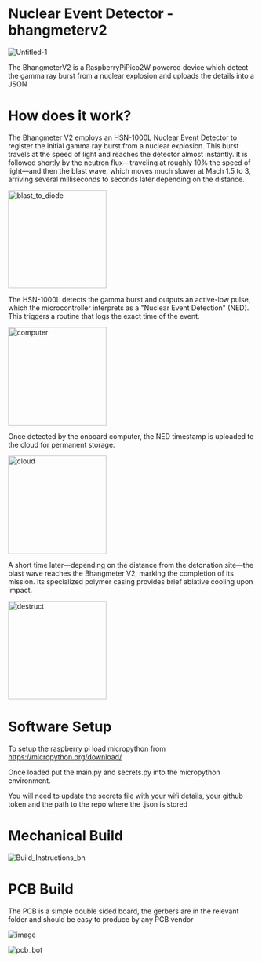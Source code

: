 # Nuclear Event Detector - bhangmeterv2

![Untitled-1](https://github.com/user-attachments/assets/c01477d0-82af-4875-ba32-bf114a4e8395)

The BhangmeterV2 is a RaspberryPiPico2W powered device which detect the gamma ray burst from a nuclear explosion and uploads the details into a JSON

# How does it work?

The Bhangmeter V2 employs an HSN-1000L Nuclear Event Detector to register the initial gamma ray burst from a nuclear explosion. This burst travels at the speed of light and reaches the detector almost instantly. It is followed shortly by the neutron flux—traveling at roughly 10% the speed of light—and then the blast wave, which moves much slower at Mach 1.5 to 3, arriving several milliseconds to seconds later depending on the distance.

<img src="https://github.com/user-attachments/assets/2bece322-5ea8-42a5-8049-cbf15bcab559" alt="blast_to_diode" height="200px">

The HSN-1000L detects the gamma burst and outputs an active-low pulse, which the microcontroller interprets as a "Nuclear Event Detection" (NED). This triggers a routine that logs the exact time of the event.

<img src="https://github.com/user-attachments/assets/aab75a1a-f552-4dfd-8801-7d6a44f75b4a" alt="computer" height="200px">

Once detected by the onboard computer, the NED timestamp is uploaded to the cloud for permanent storage.

<img src="https://github.com/user-attachments/assets/db108309-35af-473e-91ee-56fc62db3a8e" alt="cloud" height="200px">

A short time later—depending on the distance from the detonation site—the blast wave reaches the Bhangmeter V2, marking the completion of its mission. Its specialized polymer casing provides brief ablative cooling upon impact.

<img src="https://github.com/user-attachments/assets/f742e814-d996-41aa-b983-b5ae7cac90e1" alt="destruct" height="200px">

# Software Setup

To setup the raspberry pi load micropython from https://micropython.org/download/

Once loaded put the main.py and secrets.py into the micropython environment.

You will need to update the secrets file with your wifi details, your github token and the path to the repo where the .json is stored

# Mechanical Build

<img src="https://github.com/user-attachments/assets/79fe3f5b-c295-4410-a7aa-454044795b2e" alt="Build_Instructions_bh">

# PCB Build

The PCB is a simple double sided board, the gerbers are in the relevant folder and should be easy to produce by any PCB vendor

![image](https://github.com/user-attachments/assets/6a45c632-b0fe-4354-8b7f-7c28b8e98fa8)

![pcb_bot](https://github.com/user-attachments/assets/d13b05cb-b5cc-4c9b-bd02-011d11860dd1)

